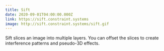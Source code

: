 ```yaml
---
title: Sift
date: 2020-09-01T04:00:00.000Z
link: https://sift.constraint.systems
image: http://sift.constraint.systems/sift.gif
---
```


Sift slices an image into multiple layers. You can offset the slices to create interference patterns and pseudo-3D effects.
